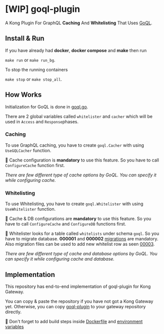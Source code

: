# [WIP] goql-plugin

A Kong Plugin For GraphQL **Caching** And **Whitelisting** That Uses [GoQL](https://github.com/keremdokumaci/goql).

## Install & Run

If you have already had **docker**, **docker compose** and **make** then run

``` make run ``` or ``` make run_bg ```.

To stop the running containers

``` make stop ``` or ``` make stop_all ```.

## How Works

Initialization for GoQL is done in [goql.go](./goql-plugin/plugin/goql.go).

There are 2 global variables called ```whitelister``` and ```cacher``` which will be used in ```Access``` and ```Response```phases.

### Caching

To use GraphQL caching, you have to create ```goql.Cacher``` with using ```UseGQLCacher``` function.

🚨 Cache configuration is **mandatory** to use this feature. So you have to call ```ConfigureCache``` function first.

*There are few different type of cache options by GoQL. You can specify it while configuring cache.*

### Whitelisting

To use Whitelisting, you have to create ```goql.Whitelister``` with using ```UseWhitelister``` function.

🚨 Cache & DB configurations are **mandatory** to use this feature. So you have to call ```ConfigureCache``` and ```ConfigureDB``` functions first.

🚨 Whitelister looks for a table called ```whitelists``` under schema ```goql```. So you have to migrate database. **000001** and **000002** [migrations](./goql-plugin/postgres/) are mandatory. Also migration files can be used to add new whitelist row as seen [00003](./goql-plugin/postgres/000003_add_get_countries_query_to_whitelists.up.sql).

*There are few different type of cache and database options by GoQL. You can specify it while configuring cache and database.*

## Implementation

This repository has end-to-end implementation of goql-plugin for Kong Gateway.

You can copy & paste the repository if you have not got a Kong Gateway yet. Otherwise, you can copy [goql-plugin](./goql-plugin/) to your gateway repository directly.

🚨 Don't forget to add build steps inside [Dockerfile](./Dockerfile) and [environment variables](./.env)
